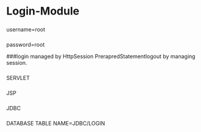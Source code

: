 # Login-Module
###
username=root
###
password=root

###login managed by HttpSession PrerapredStatementlogout by managing session.
###
SERVLET
###
JSP
###
JDBC
###
DATABASE TABLE NAME=JDBC/LOGIN
###

